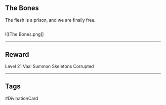 ## The Bones
The flesh is a prison, and we are finally free.
## 
![[The Bones.png]]

---
## Reward
Level 21 Vaal Summon Skeletons
Corrupted

---
## Tags
#DivinationCard